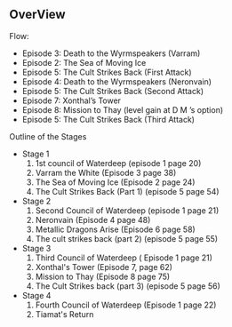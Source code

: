 ## OverView 

Flow: 

* Episode 3: Death to the Wyrmspeakers (Varram)
* Episode 2: The Sea of Moving Ice
* Episode 5: The Cult Strikes Back (First Attack)
* Episode 4: Death to the Wyrmspeakers (Neronvain)
* Episode 5: The Cult Strikes Back (Second Attack)
* Episode 7: Xonthal’s Tower
* Episode 8: Mission to Thay (level gain at D M ’s option)
* Episode 5: The Cult Strikes Back (Third Attack)

Outline of the Stages
* Stage 1 
  1. 1st council of Waterdeep  (episode 1 page 20)
  2. Varram the White          (Episode 3 page 38) 
  3. The Sea of Moving Ice     (Episode 2 page 24) 
  4. The Cult Strikes Back (Part 1) (episode 5 page 54)
* Stage 2
  1. Second Council of Waterdeep (episode 1 page 21)
  2. Neronvain     (Episode 4 page 48)
  3. Metallic Dragons Arise (Episode 6 page 58)
  4. The cult strikes back (part 2) (episode 5 page 55)
* Stage 3 
  1. Third Council of Waterdeep ( Episode 1 page 21)
  2. Xonthal's Tower (Episode 7, page 62)
  3. Mission to Thay (Episode 8 page 75)
  4. The Cult Strikes back (part 3) (episode 5 page 56)
* Stage 4 
  1. Fourth Council of Waterdeep (Episode 1 page 22)
  2. Tiamat's Return
